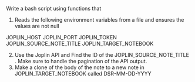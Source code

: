 Write a bash script using functions that 

1. Reads the following environment variables from a file and ensures the values are not null 

JOPLIN_HOST
JOPLIN_PORT
JOPLIN_TOKEN
JOPLIN_SOURCE_NOTE_TITLE 
JOPLIN_TARGET_NOTEBOOK

2. Use the Joplin API and Find the ID of the JOPLIN_SOURCE_NOTE_TITLE . Make sure to handle the pagination of the API output. 
3. Make a clone of the body of the note to a new note in JOPLIN_TARGET_NOTEBOOK called DSR-MM-DD-YYYY